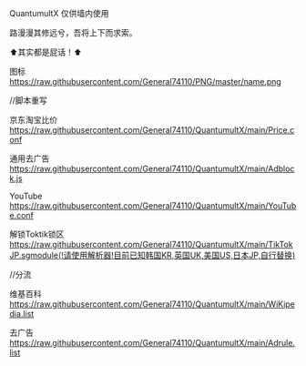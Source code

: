 QuantumultX 仅供墙内使用

路漫漫其修远兮，吾将上下而求索。

⬆️其实都是屁话！⬆️

图标
https://raw.githubusercontent.com/General74110/PNG/master/name.png

//脚本重写

京东淘宝比价
https://raw.githubusercontent.com/General74110/QuantumultX/main/Price.conf

通用去广告
https://raw.githubusercontent.com/General74110/QuantumultX/main/Adblock.js

YouTube
https://raw.githubusercontent.com/General74110/QuantumultX/main/YouTube.conf

解锁Toktik锁区
https://raw.githubusercontent.com/General74110/QuantumultX/main/TikTokJP.sgmodule(!请使用解析器!目前已知韩国KR,英国UK,美国US,日本JP,自行替换)

//分流

维基百科
https://raw.githubusercontent.com/General74110/QuantumultX/main/WiKipedia.list

去广告
https://raw.githubusercontent.com/General74110/QuantumultX/main/Adrule.list
